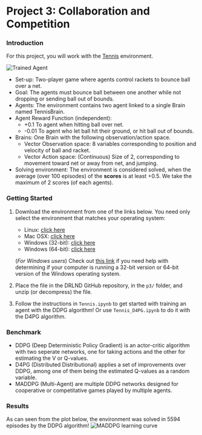[//]: # (Image References)

[image1]: https://user-images.githubusercontent.com/10624937/42135623-e770e354-7d12-11e8-998d-29fc74429ca2.gif "Trained Agent"
[image2]: https://raw.githubusercontent.com/tessavdheiden/deep-rl-udacity/blob/master/p3/MADDPG_learning_curve.png "MADDPG learning curve"


# Project 3: Collaboration and Competition

### Introduction

For this project, you will work with the [Tennis](https://github.com/Unity-Technologies/ml-agents/blob/master/docs/Learning-Environment-Examples.md#tennis) environment.

![Trained Agent][image1]

* Set-up: Two-player game where agents control rackets to bounce ball over a
  net.
* Goal: The agents must bounce ball between one another while not dropping or
  sending ball out of bounds. 
* Agents: The environment contains two agent linked to a single Brain named
  TennisBrain. 
* Agent Reward Function (independent):
  * +0.1 To agent when hitting ball over net.
  * -0.01 To agent who let ball hit their ground, or hit ball out of bounds.
* Brains: One Brain with the following observation/action space.
  * Vector Observation space: 8 variables corresponding to position and velocity
    of ball and racket.
  * Vector Action space: (Continuous) Size of 2, corresponding to movement
    toward net or away from net, and jumping.
* Solving environment: The environment is considered solved, when the average (over 100 episodes) of the **scores** is at least +0.5. We take the maximum of 2 scores (of each agents).


### Getting Started

1. Download the environment from one of the links below.  You need only select the environment that matches your operating system:
    - Linux: [click here](https://s3-us-west-1.amazonaws.com/udacity-drlnd/P3/Tennis/Tennis_Linux.zip)
    - Mac OSX: [click here](https://s3-us-west-1.amazonaws.com/udacity-drlnd/P3/Tennis/Tennis.app.zip)
    - Windows (32-bit): [click here](https://s3-us-west-1.amazonaws.com/udacity-drlnd/P3/Tennis/Tennis_Windows_x86.zip)
    - Windows (64-bit): [click here](https://s3-us-west-1.amazonaws.com/udacity-drlnd/P3/Tennis/Tennis_Windows_x86_64.zip)
    
    (_For Windows users_) Check out [this link](https://support.microsoft.com/en-us/help/827218/how-to-determine-whether-a-computer-is-running-a-32-bit-version-or-64) if you need help with determining if your computer is running a 32-bit version or 64-bit version of the Windows operating system.

2. Place the file in the DRLND GitHub repository, in the `p3/` folder, and unzip (or decompress) the file. 

3. Follow the instructions in `Tennis.ipynb` to get started with training an agent with the DDPG algorithm! Or use `Tennis_D4PG.ipynb` to do it with the D4PG algorithm. 

### Benchmark

- DDPG (Deep Deterministic Policy Gradient) is an actor-critic algorithm with two seperate networks, one for taking actions and the other for estimating the V or Q-values. 
- D4PG (Distributed Distributional) applies a set of improvements over DDPG, among one of them being the estimated Q-values as a random variable. 
- MADDPG (Multi-Agent) are multiple DDPG networks designed for cooperative or competitative games played by multiple agents. 

### Results

As can seen from the plot below, the environment was solved in 5594 episodes by the DDPG algorithm!
![MADDPG learning curve][image2]


